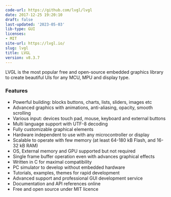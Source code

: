```yaml
---
code-url: https://github.com/lvgl/lvgl
date: 2017-12-25 19:20:10
draft: false
last-updated: '2023-05-03'
lib-type: GUI
licenses:
- MIT
site-url: https://lvgl.io/
slug: lvgl
title: LVGL
version: v8.3.7
---
```

LVGL is the most popular free and open-source embedded graphics library to create beautiful UIs for any MCU, MPU and display type.

<!--more-->

### Features
- Powerful building: blocks buttons, charts, lists, sliders, images etc
- Advanced graphics with animations, anti-aliasing, opacity, smooth scrolling
- Various input: devices touch pad, mouse, keyboard and external buttons
- Multi language support with UTF-8 decoding
- Fully customizable graphical elements
- Hardware independent to use with any microcontroller or display
- Scalable to operate with few memory (at least 64-180 kB Flash, and 16-32 kB RAM)
- OS, External memory and GPU supported but not required
- Single frame buffer operation even with advances graphical effects
- Written in C for maximal compatibility
- PC simulator to develop without embedded hardware
- Tutorials, examples, themes for rapid development
- Advanced support and professional GUI development service
- Documentation and API references online
- Free and open source under MIT licence
